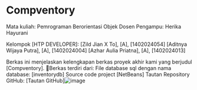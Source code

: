 ﻿# Compventory
Mata kuliah: Pemrograman Berorientasi Objek
Dosen Pengampu: Herika Hayurani

Kelompok [HTP DEVELOPER]:
[Zild Jian X To], [A], [1402024054]
[Aditnya Wijaya Putra], [A], [1402024004]
[Azhar Aulia Priatna], [A], [1402024013]

Berkas ini menjelaskan kelengkapan berkas proyek akhir kami yang berjudul [Compventory]. Berkas terdiri dari:
File database sql dengan nama database: [inventorydb]
Source code project [NetBeans]
Tautan Repository GitHub: [Tautan GitHub]![image](https://github.com/azharaul/Compventory)
